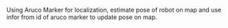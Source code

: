 Using Aruco Marker for localization, estimate pose of robot on map and use infor from id of aruco marker to update pose on map.
